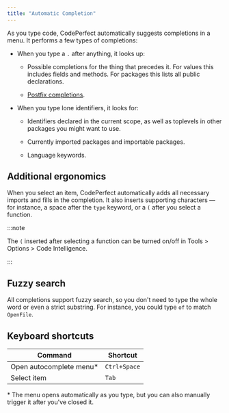 ```yaml
---
title: "Automatic Completion"
---
```


As you type code, CodePerfect automatically suggests completions in a menu. It
performs a few types of completions:

- When you type a `.` after anything, it looks up:

  - Possible completions for the thing that precedes it. For values this
    includes fields and methods. For packages this lists all public
    declarations.

  - [Postfix completions](postfix-completion).

- When you type lone identifiers, it looks for:

  - Identifiers declared in the current scope, as well as toplevels in other
    packages you might want to use.

  - Currently imported packages and importable packages.

  - Language keywords.

## Additional ergonomics

When you select an item, CodePerfect automatically adds all necessary imports
and fills in the completion. It also inserts supporting characters &mdash; for
instance, a space after the `type` keyword, or a `(` after you select a
function.

:::note

The `(` inserted after selecting a function can be turned on/off in Tools &gt;
Options &gt; Code Intelligence.

:::

## Fuzzy search

All completions support fuzzy search, so you don't need to type the whole word
or even a strict substring. For instance, you could type `of` to match
`OpenFile`.

## Keyboard shortcuts

| Command                  | Shortcut     |
| ------------------------ | ------------ |
| Open autocomplete menu\* | `Ctrl+Space` |
| Select item              | `Tab`        |

\* The menu opens automatically as you type, but you can also manually trigger
it after you've closed it.
